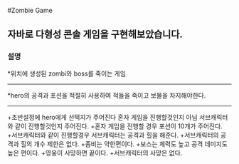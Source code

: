 #Zombie Game

## 자바로 다형성 콘솔 게임을 구현해보았습니다.

### 설명
*위치에 생성된 zombi와 boss를 죽이는 게임
********
*hero의 공격과 포션을 적절히 사용하여 적들을 죽이고 보물을 차지해야한다.
********
 +초반설정에 hero에게 선택지가 주어진다 혼자 게임을 진행할것인지 아님 서브캐릭터와 같이 진행할것인지 주어진다.
 +혼자 게임을 진행할 경우 포션이 10개가 주어진다. 
 +서브캐릭터와 같이 진행할경우 서브캐릭터는 공격과 힐을 해준다.
 +서브캐릭터의 공격과 힐의 개수 제한은 없다.
 +좀비는 약한편이다.
 +보스는 체력도 높고 공격 데미지도 높은 편이다.
 +영웅이 사망하면 끝이다.
 +서브캐릭터의 사망은 없다.




 




